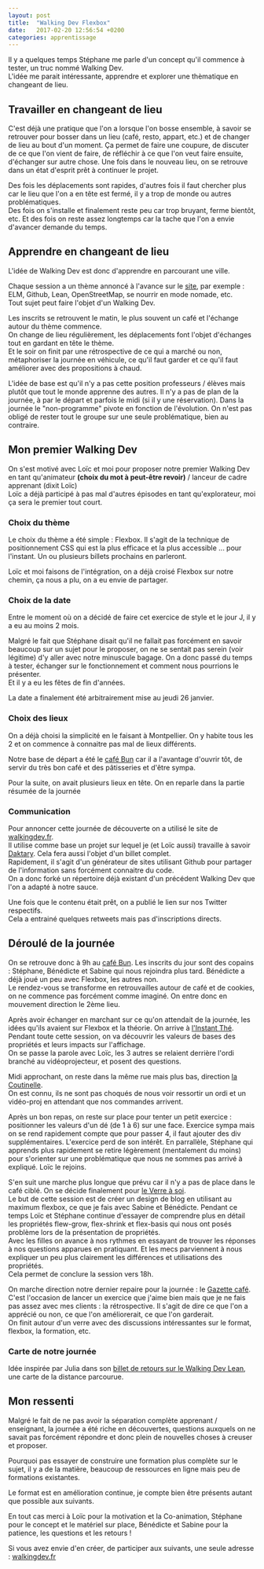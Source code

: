 ```yaml
---
layout: post
title:  "Walking Dev Flexbox"
date:   2017-02-20 12:56:54 +0200
categories: apprentissage
---
```


Il y a quelques temps Stéphane me parle d'un concept qu'il commence à tester, un truc nommé Walking Dev.<br>
L'idée me parait intéressante, apprendre et explorer une thèmatique en changeant de lieu.

## Travailler en changeant de lieu

C'est déjà une pratique que l'on a lorsque l'on bosse ensemble, à savoir se retrouver pour bosser dans un lieu (café, resto, appart, etc.) et de changer de lieu au bout d'un moment. Ça permet de faire une coupure, de discuter de ce que l'on vient de faire, de réfléchir à ce que l'on veut faire ensuite, d'échanger sur autre chose. Une fois dans le nouveau lieu, on se retrouve dans un état d'esprit prêt à continuer le projet.

Des fois les déplacements sont rapides, d'autres fois il faut chercher plus car le lieu que l'on a en tête est fermé, il y a trop de monde ou autres problématiques.<br>
Des fois on s'installe et finalement reste peu car trop bruyant, ferme bientôt, etc. Et des fois on reste assez longtemps car la tache que l'on a envie d'avancer demande du temps.

## Apprendre en changeant de lieu

L'idée de Walking Dev est donc d'apprendre en parcourant une ville.

Chaque session a un thème annoncé à l'avance sur le [site](http://walkingdev.fr), par exemple : ELM, Github, Lean, OpenStreetMap, se nourrir en mode nomade, etc.<br>
Tout sujet peut faire l'objet d'un Walking Dev.

Les inscrits se retrouvent le matin, le plus souvent un café et l'échange autour du thème commence.<br>
On change de lieu régulièrement, les déplacements font l'objet d'échanges tout en gardant en tête le thème.<br>
Et le soir on finit par une rétrospective de ce qui a marché ou non, métaphoriser la journée en véhicule, ce qu'il faut garder et ce qu'il faut améliorer avec des propositions à chaud.

L'idée de base est qu'il n'y a pas cette position professeurs / élèves mais plutôt que tout le monde apprenne des autres. Il n'y a pas de plan de la journée, à par le départ et parfois le midi (si il y une réservation). Dans la journée le "non-programme" pivote en fonction de l'évolution. On n'est pas obligé de rester tout le groupe sur une seule problématique, bien au contraire.

## Mon premier Walking Dev

On s'est motivé avec Loïc et moi pour proposer notre premier Walking Dev en tant qu'animateur **(choix du mot à peut-être revoir)** / lanceur de cadre apprenant (dixit Loïc)<br>
Loïc a déjà participé à pas mal d'autres épisodes en tant qu'explorateur, moi ça sera le premier tout court.

### Choix du thème

Le choix du thème a été simple : Flexbox. Il s'agit de la technique de positionnement CSS qui est la plus efficace et la plus accessible ... pour l'instant. Un ou plusieurs billets prochains en parleront.

Loïc et moi faisons de l'intégration, on a déjà croisé Flexbox sur notre chemin, ça nous a plu, on a eu envie de partager.

### Choix de la date

Entre le moment où on a décidé de faire cet exercice de style et le jour J, il y a eu au moins 2 mois.

Malgré le fait que Stéphane disait qu'il ne fallait pas forcément en savoir beaucoup sur un sujet pour le proposer, on ne se sentait pas serein (voir légitime) d'y aller avec notre minuscule bagage. On a donc passé du temps à tester, échanger sur le fonctionnement et comment nous pourrions le présenter. <br>
Et il y a eu les fêtes de fin d'années.

La date a finalement été arbitrairement mise au jeudi 26 janvier.

### Choix des lieux

On a déjà choisi la simplicité en le faisant à Montpellier. On y habite tous les 2 et on commence à connaitre pas mal de lieux différents.

Notre base de départ a été le [café Bun](https://www.facebook.com/BUNcafe/) car il a l'avantage d'ouvrir tôt, de servir du très bon café et des pâtisseries et d'être sympa.

Pour la suite, on avait plusieurs lieux en tête. On en reparle dans la partie résumée de la journée

### Communication

Pour annoncer cette journée de découverte on a utilisé le site de [walkingdev.fr](http://walkingdev.fr). <br>
Il utilise comme base un projet sur lequel je (et Loïc aussi) travaille à savoir [Daktary](https://github.com/daktary-team/daktary). Cela fera aussi l'objet d'un billet complet.<br>
Rapidement, il s'agit d'un générateur de sites utilisant Github pour partager de l'information sans forcément connaitre du code. <br>
On a donc forké un répertoire déjà existant d'un précédent Walking Dev que l'on a adapté à notre sauce.

Une fois que le contenu était prêt, on a publié le lien sur nos Twitter respectifs.<br>
Cela a entrainé quelques retweets mais pas d'inscriptions directs.

## Déroulé de la journée

On se retrouve donc à 9h au [café Bun](https://www.facebook.com/BUNcafe). Les inscrits du jour sont des copains : Stéphane, Bénédicte et Sabine qui nous rejoindra plus tard. Bénédicte a déjà joué un peu avec Flexbox, les autres non.<br>
Le rendez-vous se transforme en retrouvailles autour de café et de cookies, on ne commence pas forcément comme imaginé. On entre donc en mouvement direction le 2ème lieu.

Après avoir échanger en marchant sur ce qu'on attendait de la journée, les idées qu'ils avaient sur Flexbox et la théorie. On arrive à [l'Instant Thé](https://www.facebook.com/instantthemtp/).<br>
Pendant toute cette session, on va découvrir les valeurs de bases des propriétés et leurs impacts sur l'affichage.<br>
On se passe la parole avec Loïc, les 3 autres se relaient derrière l'ordi branché au vidéoprojecteur, et posent des questions.

Midi approchant, on reste dans la même rue mais plus bas, direction [la Coutinelle](http://www.lacoutinelle.fr/).<br>
On est connu, ils ne sont pas choqués de nous voir ressortir un ordi et un vidéo-proj en attendant que nos commandes arrivent.

Après un bon repas, on reste sur place pour tenter un petit exercice : positionner les valeurs d'un dé (de 1 à 6) sur une face. Exercice sympa mais on se rend rapidement compte que pour passer 4, il faut ajouter des div supplémentaires. L'exercice perd de son intérêt.
En parrallèle, Stéphane qui apprends plus rapidement se retire légèrement (mentalement du moins) pour s'orienter sur une problématique que nous ne sommes pas arrivé à expliqué. Loïc le rejoins.

S'en suit une marche plus longue que prévu car il n'y a pas de place dans le café ciblé. On se décide finalement pour [le Verre à soi](http://www.verre-a-soi.fr/).<br>
Le but de cette session est de créer un design de blog en utilisant au maximum flexbox, ce que je fais avec Sabine et Bénédicte. Pendant ce temps Loïc et Stéphane continue d'essayer de comprendre plus en détail les propriétés flew-grow, flex-shrink et flex-basis qui nous ont posés problème lors de la présentation de propriétés.<br>
Avec les filles on avance à nos rythmes en essayant de trouver les réponses à nos questions apparues en pratiquant. Et les mecs parviennent à nous expliquer un peu plus clairement les différences et utilisations des propriétés.<br>
Cela permet de conclure la session vers 18h.

On marche direction notre dernier repaire pour la journée : le [Gazette café](https://www.gazettecafe.com/).<br>
C'est l'occasion de lancer un exercice que j'aime bien mais que je ne fais pas assez avec mes clients : la rétrospective. Il s'agit de dire ce que l'on a apprécié ou non, ce que l'on améliorerait, ce que l'on garderait.<br>
On finit autour d'un verre avec des discussions intéressantes sur le format, flexbox, la formation, etc.

### Carte de notre journée

Idée inspirée par Julia dans son [billet de retours sur le Walking Dev Lean](https://medium.com/@julia.barbelane/walking-dev-ou-comment-apprendre-en-itin%C3%A9rance-426acb12e024#.go1608pgu), une carte de la distance parcourue.

## Mon ressenti

Malgré le fait de ne pas avoir la séparation complète apprenant / enseignant, la journée a été riche en découvertes, questions auxquels on ne savait pas forcément répondre et donc plein de nouvelles choses à creuser et proposer.

Pourquoi pas essayer de construire une formation plus complète sur le sujet, il y a de la matière, beaucoup de ressources en ligne mais peu de formations existantes.

Le format est en amélioration continue, je compte bien être présents autant que possible aux suivants.

En tout cas merci à Loïc pour la motivation et la Co-animation, Stéphane pour le concept et le matériel sur place, Bénédicte et Sabine pour la patience, les questions et les retours !

Si vous avez envie d'en créer, de participer aux suivants, une seule adresse : [walkingdev.fr](http://walkingdev.fr)
